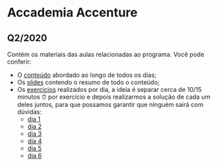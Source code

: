# Accademia Accenture
## Q2/2020

Contém os materiais das aulas relacionadas ao programa. Você pode conferir:
- O [conteúdo](./material/conteudo.md) abordado ao longo de todos os dias;
- Os [slides](./material/slides.pdf) contendo o resumo de todo o conteúdo;
- Os [exercícios](./material/exercicios/README.md) realizados por dia, a ideia é separar cerca de 10/15 minutos ⏰ por exercício e depois realizarmos a solução de cada um deles juntos, para que possamos garantir que ninguém sairá com dúvidas:
    - [dia 1](./material/exercicios/dia-1.md)
    - [dia 2](./material/exercicios/dia-2.md)
    - [dia 3](./material/exercicios/dia-3.md)
    - [dia 4](./material/exercicios/dia-4.md)
    - [dia 5](./material/exercicios/dia-5.md)
    - [dia 6](./material/exercicios/dia-6.md)

